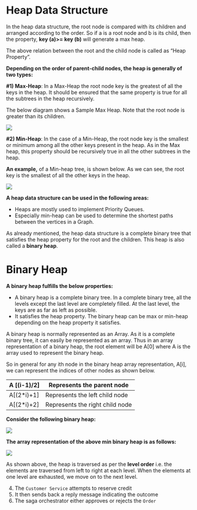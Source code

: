 # Heap Data Structure

In the heap data structure, the root node is compared with its children and arranged according to the order. So if a is a root node and b is its child, then the property, **key (a)>= key (b)** will generate a max heap.

The above relation between the root and the child node is called as “Heap Property”.

**Depending on the order of parent-child nodes, the heap is generally of two types:**

**#1) Max-Heap**: In a Max-Heap the root node key is the greatest of all the keys in the heap. It should be ensured that the same property is true for all the subtrees in the heap recursively.

The below diagram shows a Sample Max Heap. Note that the root node is greater than its children.

![](https://www.softwaretestinghelp.com/wp-content/qa/uploads/2020/05/1-7.png)

**#2) Min-Heap**: In the case of a Min-Heap, the root node key is the smallest or minimum among all the other keys present in the heap. As in the Max heap, this property should be recursively true in all the other subtrees in the heap.

**An example,** of a Min-heap tree, is shown below. As we can see, the root key is the smallest of all the other keys in the heap.

![](https://www.softwaretestinghelp.com/wp-content/qa/uploads/2020/05/2-6.png)

**A heap data structure can be used in the following areas:**

- Heaps are mostly used to implement Priority Queues.
- Especially min-heap can be used to determine the shortest paths between the vertices in a Graph.

As already mentioned, the heap data structure is a complete binary tree that satisfies the heap property for the root and the children. This heap is also called a **binary heap**.

# **Binary Heap**

**A binary heap fulfills the below properties:**

- A binary heap is a complete binary tree. In a complete binary tree, all the levels except the last level are completely filled. At the last level, the keys are as far as left as possible.
- It satisfies the heap property. The binary heap can be max or min-heap depending on the heap property it satisfies.

A binary heap is normally represented as an Array. As it is a complete binary tree, it can easily be represented as an array. Thus in an array representation of a binary heap, the root element will be A[0] where A is the array used to represent the binary heap.

So in general for any ith node in the binary heap array representation, A[i], we can represent the indices of other nodes as shown below.

| **A [(i-1)/2]** | **Represents the parent node** |
| --- | --- |
| A[(2*i)+1] | Represents the left child node |
| A[(2*i)+2] | Represents the right child node |

**Consider the following binary heap:**

![](https://www.softwaretestinghelp.com/wp-content/qa/uploads/2020/05/3-6.png)

**The array representation of the above min binary heap is as follows:**

![](https://www.softwaretestinghelp.com/wp-content/qa/uploads/2020/05/4-6.png)

As shown above, the heap is traversed as per the **level order** i.e. the elements are traversed from left to right at each level. When the elements at one level are exhausted, we move on to the next level.

4. The `Customer Service` attempts to reserve credit
5. It then sends back a reply message indicating the outcome
6. The saga orchestrator either approves or rejects the `Order`

